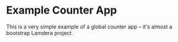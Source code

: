 # Example Counter App

This is a very simple example of a global counter app – it's almost a bootstrap Lamdera project.
